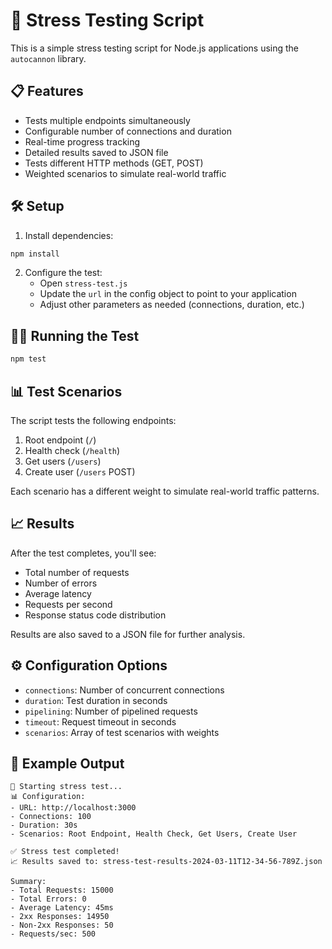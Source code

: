 # 🚀 Stress Testing Script

This is a simple stress testing script for Node.js applications using the `autocannon` library.

## 📋 Features

- Tests multiple endpoints simultaneously
- Configurable number of connections and duration
- Real-time progress tracking
- Detailed results saved to JSON file
- Tests different HTTP methods (GET, POST)
- Weighted scenarios to simulate real-world traffic

## 🛠️ Setup

1. Install dependencies:
```bash
npm install
```

2. Configure the test:
   - Open `stress-test.js`
   - Update the `url` in the config object to point to your application
   - Adjust other parameters as needed (connections, duration, etc.)

## 🏃‍♂️ Running the Test

```bash
npm test
```

## 📊 Test Scenarios

The script tests the following endpoints:
1. Root endpoint (`/`)
2. Health check (`/health`)
3. Get users (`/users`)
4. Create user (`/users` POST)

Each scenario has a different weight to simulate real-world traffic patterns.

## 📈 Results

After the test completes, you'll see:
- Total number of requests
- Number of errors
- Average latency
- Requests per second
- Response status code distribution

Results are also saved to a JSON file for further analysis.

## ⚙️ Configuration Options

- `connections`: Number of concurrent connections
- `duration`: Test duration in seconds
- `pipelining`: Number of pipelined requests
- `timeout`: Request timeout in seconds
- `scenarios`: Array of test scenarios with weights

## 🎯 Example Output

```
🚀 Starting stress test...
📊 Configuration:
- URL: http://localhost:3000
- Connections: 100
- Duration: 30s
- Scenarios: Root Endpoint, Health Check, Get Users, Create User

✅ Stress test completed!
📈 Results saved to: stress-test-results-2024-03-11T12-34-56-789Z.json

Summary:
- Total Requests: 15000
- Total Errors: 0
- Average Latency: 45ms
- 2xx Responses: 14950
- Non-2xx Responses: 50
- Requests/sec: 500
``` 